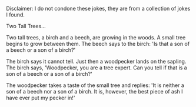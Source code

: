 Disclaimer: I do not condone these jokes, they are from a collection of jokes I found.

Two Tall Trees...

Two tall trees, a birch and a beech, are growing in the woods. A small tree begins to grow between them. The beech says to the birch: 'Is that a son of a beech or a son of a birch?' 

The birch says it cannot tell. Just then a woodpecker lands on the sapling. The birch says, 'Woodpecker, you are a tree expert. Can you tell if that is a son of a beech or a son of a birch?' 

The woodpecker takes a taste of the small tree and replies: 'It is neither a son of a beech nor a son of a birch. It is, however, the best piece of ash I have ever put my pecker in!'

